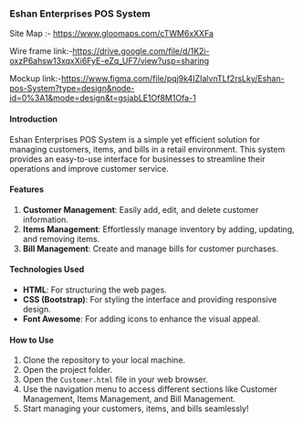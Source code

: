 ### Eshan Enterprises POS System

Site Map :- https://www.gloomaps.com/cTWM6xXXFa

Wire frame link:-https://drive.google.com/file/d/1K2i-oxzP6ahsw13xqxXi6FyE-eZq_UF7/view?usp=sharing

Mockup link:-https://www.figma.com/file/pqj9k4IZIalvnTLf2rsLky/Eshan-pos-System?type=design&node-id=0%3A1&mode=design&t=gsjabLE1Of8M1Ofa-1

#### Introduction
Eshan Enterprises POS System is a simple yet efficient solution for managing customers, items, and bills in a retail environment. This system provides an easy-to-use interface for businesses to streamline their operations and improve customer service.

#### Features
1. **Customer Management**: Easily add, edit, and delete customer information.
2. **Items Management**: Effortlessly manage inventory by adding, updating, and removing items.
3. **Bill Management**: Create and manage bills for customer purchases.

#### Technologies Used
- **HTML**: For structuring the web pages.
- **CSS (Bootstrap)**: For styling the interface and providing responsive design.
- **Font Awesome**: For adding icons to enhance the visual appeal.

#### How to Use
1. Clone the repository to your local machine.
2. Open the project folder.
3. Open the `Customer.html` file in your web browser.
4. Use the navigation menu to access different sections like Customer Management, Items Management, and Bill Management.
5. Start managing your customers, items, and bills seamlessly!



